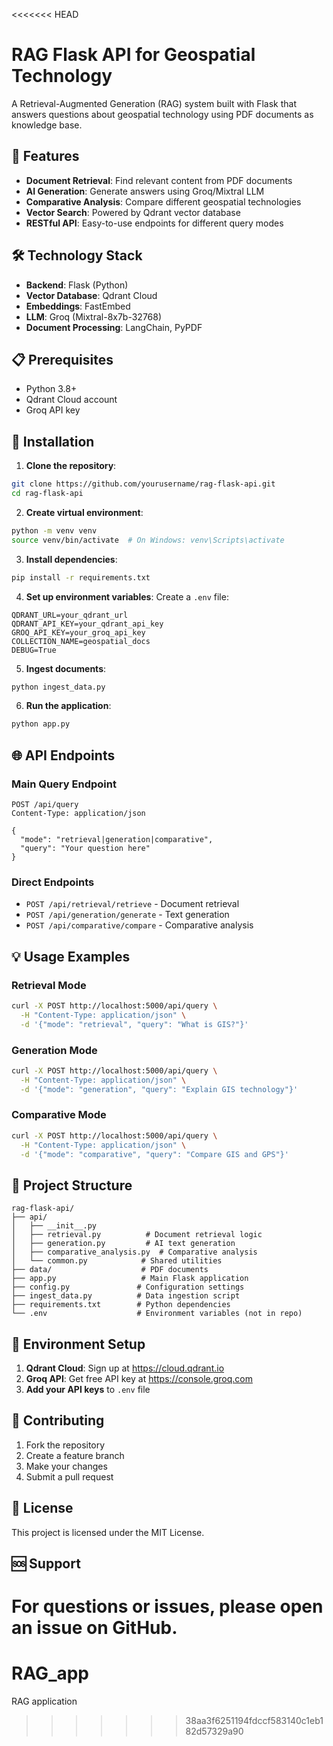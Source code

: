 <<<<<<< HEAD
# RAG Flask API for Geospatial Technology

A Retrieval-Augmented Generation (RAG) system built with Flask that answers questions about geospatial technology using PDF documents as knowledge base.

## 🚀 Features

- **Document Retrieval**: Find relevant content from PDF documents
- **AI Generation**: Generate answers using Groq/Mixtral LLM
- **Comparative Analysis**: Compare different geospatial technologies
- **Vector Search**: Powered by Qdrant vector database
- **RESTful API**: Easy-to-use endpoints for different query modes

## 🛠️ Technology Stack

- **Backend**: Flask (Python)
- **Vector Database**: Qdrant Cloud
- **Embeddings**: FastEmbed
- **LLM**: Groq (Mixtral-8x7b-32768)
- **Document Processing**: LangChain, PyPDF

## 📋 Prerequisites

- Python 3.8+
- Qdrant Cloud account
- Groq API key

## 🔧 Installation

1. **Clone the repository**:
```bash
git clone https://github.com/yourusername/rag-flask-api.git
cd rag-flask-api
```

2. **Create virtual environment**:
```bash
python -m venv venv
source venv/bin/activate  # On Windows: venv\Scripts\activate
```

3. **Install dependencies**:
```bash
pip install -r requirements.txt
```

4. **Set up environment variables**:
Create a `.env` file:
```env
QDRANT_URL=your_qdrant_url
QDRANT_API_KEY=your_qdrant_api_key
GROQ_API_KEY=your_groq_api_key
COLLECTION_NAME=geospatial_docs
DEBUG=True
```

5. **Ingest documents**:
```bash
python ingest_data.py
```

6. **Run the application**:
```bash
python app.py
```

## 🌐 API Endpoints

### Main Query Endpoint
```http
POST /api/query
Content-Type: application/json

{
  "mode": "retrieval|generation|comparative",
  "query": "Your question here"
}
```

### Direct Endpoints
- `POST /api/retrieval/retrieve` - Document retrieval
- `POST /api/generation/generate` - Text generation
- `POST /api/comparative/compare` - Comparative analysis

## 💡 Usage Examples

### Retrieval Mode
```bash
curl -X POST http://localhost:5000/api/query \
  -H "Content-Type: application/json" \
  -d '{"mode": "retrieval", "query": "What is GIS?"}'
```

### Generation Mode
```bash
curl -X POST http://localhost:5000/api/query \
  -H "Content-Type: application/json" \
  -d '{"mode": "generation", "query": "Explain GIS technology"}'
```

### Comparative Mode
```bash
curl -X POST http://localhost:5000/api/query \
  -H "Content-Type: application/json" \
  -d '{"mode": "comparative", "query": "Compare GIS and GPS"}'
```

## 📁 Project Structure

```
rag-flask-api/
├── api/
│   ├── __init__.py
│   ├── retrieval.py          # Document retrieval logic
│   ├── generation.py         # AI text generation
│   ├── comparative_analysis.py  # Comparative analysis
│   └── common.py            # Shared utilities
├── data/                    # PDF documents
├── app.py                   # Main Flask application
├── config.py               # Configuration settings
├── ingest_data.py          # Data ingestion script
├── requirements.txt        # Python dependencies
└── .env                    # Environment variables (not in repo)
```

## 🔑 Environment Setup

1. **Qdrant Cloud**: Sign up at https://cloud.qdrant.io
2. **Groq API**: Get free API key at https://console.groq.com
3. **Add your API keys** to `.env` file

## 🤝 Contributing

1. Fork the repository
2. Create a feature branch
3. Make your changes
4. Submit a pull request

## 📄 License

This project is licensed under the MIT License.

## 🆘 Support

For questions or issues, please open an issue on GitHub.
=======
# RAG_app
RAG application 
>>>>>>> 38aa3f6251194fdccf583140c1eb182d57329a90
